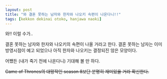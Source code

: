 ```yaml
---
layout: post
title: "와 결혼 못하는 남자와 한자와 나오키 속편이 나온다니!!"
tags: [kekkon dekinai otoko, hanjawa naoki]
---
```


와!! 이럴 수가..

결혼 못하는 남자와 한자와 나오키의 속편이 나올 거라고 한다. 결혼 못하는 남자는 이미 방영시점이 예고 되었으나 아직 한자와 나오키는 결정되진 않은 모양이다. 

어쨌든 (내가 죽기 전에 나온다니) 기대해 볼 만 하다.

<strike>Game of Thrones의 대망작인 season 8보단 분명히 재미있을 거라 확신한다.<strike>